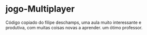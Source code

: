 # jogo-Multiplayer

Código copiado do filipe deschamps, uma aula muito interessante e produtiva, com muitas coisas novas a aprender. um ótimo professor.

